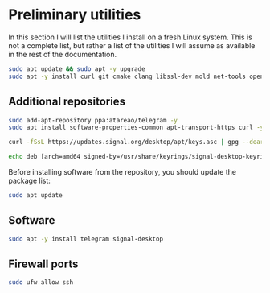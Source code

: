 # Preliminary utilities

In this section I will list the utilities I install on a fresh Linux system. This is not a complete list, but rather a list of the utilities I will assume as available in the rest of the documentation.

```bash
sudo apt update && sudo apt -y upgrade
sudo apt -y install curl git cmake clang libssl-dev mold net-tools openssh-server htop
```

## Additional repositories

```bash
sudo add-apt-repository ppa:atareao/telegram -y
sudo apt install software-properties-common apt-transport-https curl -y
```

```bash
curl -fSsL https://updates.signal.org/desktop/apt/keys.asc | gpg --dearmor | sudo tee /usr/share/keyrings/signal-desktop-keyring.gpg
```

```bash
echo deb [arch=amd64 signed-by=/usr/share/keyrings/signal-desktop-keyring.gpg] https://updates.signal.org/desktop/apt xenial main | sudo tee /etc/apt/sources.list.d/signal-messenger.list
```

Before installing software from the repository, you should update the package list:

```bash
sudo apt update
```

## Software

```bash
sudo apt -y install telegram signal-desktop
```

## Firewall ports

```bash
sudo ufw allow ssh
```
